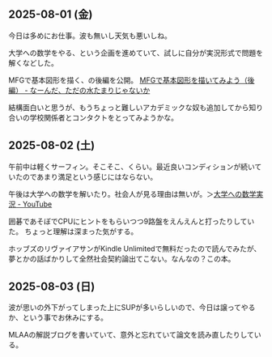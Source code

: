 ## 2025-08-01 (金)

今日は多めにお仕事。波も無いし天気も悪いしね。

大学への数学をやる、という企画を進めていて、試しに自分が実況形式で問題を解くなどした。

MFGで基本図形を描く、の後編を公開。 [MFGで基本図形を描いてみよう（後編） - なーんだ、ただの水たまりじゃないか](https://karino2.github.io/2025/08/01/draw_shape_on_MFG_part2.html)

結構面白いと思うが、もうちょっと難しいアカデミックな奴も追加してから知り合いの学校関係者とコンタクトをとってみようかな。

## 2025-08-02 (土)

午前中は軽くサーフィン。そこそこ、くらい。最近良いコンディションが続いていたのであまり満足という感じにはならない。

午後は大学への数学を解いたり。社会人が見る理由は無いが。＞[大学への数学実況 - YouTube](https://www.youtube.com/playlist?list=PLiN05oU54b6bDRz6UZvqNOj-X6SEvRhCU)

囲碁であそぼでCPUにヒントをもらいつつ9路盤をえんえんと打ったりしていた。
ちょっと理解は深まった気がする。

ホッブズのリヴァイアサンがKindle Unlimitedで無料だったので読んでみたが、夢とかの話ばかりして全然社会契約論出てこない。なんなの？この本。

## 2025-08-03 (日)

波が思いの外下がってしまった上にSUPが多いらしいので、今日は譲ってやるか、という事でお休みにする。

MLAAの解説ブログを書いていて、意外と忘れていて論文を読み直したりしている。